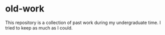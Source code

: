 # old-work
This repository is a collection of past work during my undergraduate time. I tried to keep as much as I could.
